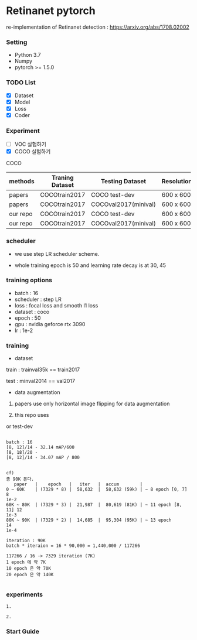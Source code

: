 # Retinanet pytorch

re-implementation of Retinanet detection : https://arxiv.org/abs/1708.02002

### Setting

- Python 3.7
- Numpy
- pytorch >= 1.5.0 

### TODO List

- [x] Dataset
- [x] Model
- [x] Loss
- [X] Coder

### Experiment
- [ ] VOC 실험하기
- [x] COCO 실험하기

COCO

|methods        | Traning Dataset        |    Testing Dataset     | Resolution | AP      |AP50   |AP75    | Time | Fps  |
|---------------|------------------------| ---------------------- | ---------- | ------- |-------|--------|:----:| ---- |
|papers         | COCOtrain2017          |  COCO test-dev         | 600 x 600  |  34.0   |52.5   |36.5    |98    |10.20 |
|papers         | COCOtrain2017          |  COCOval2017(minival)  | 600 x 600  |  34.3   |53.2   |36.9    |98    |10.20 |
|our repo       | COCOtrain2017          |  COCO test-dev         | 600 x 600  |-        |-      |-       |-     |-     |
|our repo       | COCOtrain2017          |  COCOval2017(minival)  | 600 x 600  |-        |-      |-       |-     |-     |


### scheduler

- we use step LR scheduler scheme.

- whole training epoch is 50 and learning rate decay is at 30, 45

### training options

- batch : 16
- scheduler : step LR
- loss : focal loss and smooth l1 loss
- dataset : coco
- epoch : 50
- gpu : nvidia geforce rtx 3090
- lr : 1e-2

### training

- dataset

train : trainval35k == train2017

test : minval2014 == val2017

- data augmentation

1. papers use only horizontal image flipping for data augmentation

2. this repo uses 

or
test-dev 

```

batch : 16 
[8, 12]/14 - 32.14 mAP/600
[8, 18]/20 - 
[8, 12]/14 - 34.07 mAP / 800


cf)
총 90K 돈다.
   paper   |    epoch   |   iter   |  accum        |
0 ~ 60K    | (7329 * 8) |  58,632  |  58,632 (59k) | ~ 8 epoch [0, 7]    8
1e-2
60K ~ 80K  | (7329 * 3) |  21,987  |  80,619 (81K) | ~ 11 epoch [8, 11] 12
1e-3
80K ~ 90K  | (7329 * 2) |  14,685  |  95,304 (95K) | ~ 13 epoch         14
1e-4

iteration : 90K
batch * iteraion = 16 * 90,000 = 1,440,000 / 117266

117266 / 16 -> 7329 iteration (7K)
1 epoch 에 약 7K
10 epoch 은 약 70K 
20 epoch 은 약 140K


```

### experiments

```
1. 
```
```
2. 
```
### Start Guide


